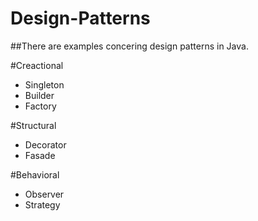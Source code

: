 # Design-Patterns

##There are examples concering design patterns in Java. 

#Creactional 
- Singleton 
- Builder
- Factory 

#Structural
- Decorator 
- Fasade 

#Behavioral
- Observer
- Strategy 
